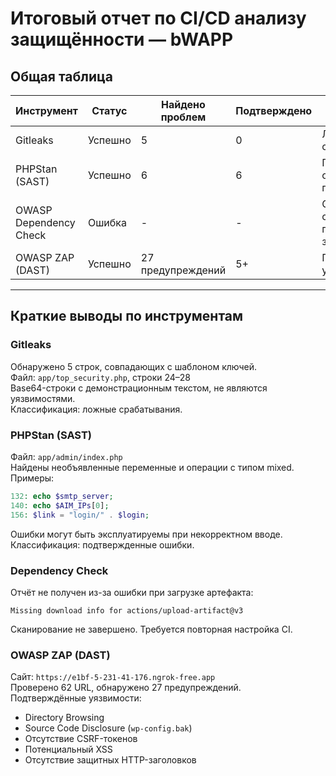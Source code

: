 # Итоговый отчет по CI/CD анализу защищённости — bWAPP

## Общая таблица

| Инструмент               | Статус     | Найдено проблем | Подтверждено | Вывод                               |
|--------------------------|------------|------------------|---------------|--------------------------------------|
| Gitleaks                 | Успешно    | 5                | 0             | Ложные срабатывания                 |
| PHPStan (SAST)           | Успешно    | 6                | 6             | Потенциальные ошибки подтверждены  |
| OWASP Dependency Check   | Ошибка     | -                | -             | Отчёт не сохранён, повторный запуск |
| OWASP ZAP (DAST)         | Успешно    | 27 предупреждений| 5+            | Подтверждённые уязвимости           |

---

## Краткие выводы по инструментам

### Gitleaks
Обнаружено 5 строк, совпадающих с шаблоном ключей.  
Файл: `app/top_security.php`, строки 24–28  
Base64-строки с демонстрационным текстом, не являются уязвимостями.  
Классификация: ложные срабатывания.

### PHPStan (SAST)
Файл: `app/admin/index.php`  
Найдены необъявленные переменные и операции с типом mixed.  
Примеры:
```php
132: echo $smtp_server;
140: echo $AIM_IPs[0];
156: $link = "login/" . $login;
```
Ошибки могут быть эксплуатируемы при некорректном вводе.  
Классификация: подтвержденные ошибки.

### Dependency Check
Отчёт не получен из-за ошибки при загрузке артефакта:
```
Missing download info for actions/upload-artifact@v3
```
Сканирование не завершено. Требуется повторная настройка CI.

### OWASP ZAP (DAST)
Сайт: `https://e1bf-5-231-41-176.ngrok-free.app`  
Проверено 62 URL, обнаружено 27 предупреждений.  
Подтверждённые уязвимости:
- Directory Browsing
- Source Code Disclosure (`wp-config.bak`)
- Отсутствие CSRF-токенов
- Потенциальный XSS
- Отсутствие защитных HTTP-заголовков

